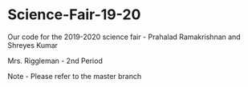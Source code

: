 # Science-Fair-19-20
Our code for the 2019-2020 science fair - Prahalad Ramakrishnan and Shreyes Kumar


Mrs. Riggleman - 2nd Period


Note - Please refer to the master branch
